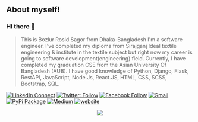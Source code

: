 ## About myself!
### Hi there 👋
> This is Bozlur Rosid Sagor from Dhaka-Bangladesh I'm a software engineer. I've completed my diploma from Sirajganj Ideal textile engineering & institute in the textile subject but right now my career is going to software development(engineering) field. Currently, I have completed my graduation CSE from the Asian University Of Bangladesh (AUB). I have good knowledge of Python, Django, Flask, RestAPI, JavaScript, Node.Js, React.JS, HTML, CSS, SCSS, Bootstrap, SQL.

[![LinkedIn Connect](https://img.shields.io/badge/%20-Connect-black?color=14171A&labelColor=212121&logo=linkedin&logoColor=ffffff)](https://www.linkedin.com/in/mbrsagor/)
[![Twitter: Follow](https://img.shields.io/twitter/follow/mbrsagor?style=social)](https://twitter.com/mbrsagor)
[![Facebook Follow](https://img.shields.io/badge/%20-Connect-black?color=14171A&labelColor=1976d2&logo=facebook&logoColor=ffffff)](https://www.facebook.com/mbrsagor/)
[![Gmail](https://img.shields.io/badge/%20-Send%20Mail-black?color=14171A&labelColor=ef5350&logo=gmail&logoColor=ffffff)](mailto:brshagor.cse@gmail.com?subject=From%20GitHub&body=Hi,%20there.%20Found%20you%20from%20GitHub.)
[![PyPi Package](https://badgen.net/pypi/v/pip/)](https://pypi.org/user/mbrsagor)
[![Medium](https://img.shields.io/badge/-Medium-03a57a?style=flat-square&labelColor=000000&logo=Medium&link=https://medium.com/@mbrsagor)](https://medium.com/@mbrsagor)
[![website](https://img.shields.io/badge/MyBlog-2648ff?style=flat-square&logo=google-chrome)](http://mbrsagorbd.wordpress.com)


<p align="center">
<img src = "https://activity-graph.herokuapp.com/graph?username=mbrsagor&theme=redical"  />
</p>


<!--
[![ReadMe Card](https://github-readme-stats.vercel.app/api/pin/?username=mbrsagor&repo=pizza-shop-for-innoscripta)](https://github.com/mbrsagor/pizza-shop-for-innoscripta)
[![ReadMe Card](https://github-readme-stats.vercel.app/api/pin/?username=mbrsagor&repo=local-devops-pipeline-vagrant)](https://github.com/mbrsagor/local-devops-pipeline-vagrant)

[![ReadMe Card](https://github-readme-stats.vercel.app/api/pin/?username=mbrsagor&repo=single-node-k8s-workspace-vagrant)](https://github.com/mbrsagor/single-node-k8s-workspace-vagrant)

[![ReadMe Card](https://github-readme-stats.vercel.app/api/pin/?username=mbrsagor&repo=single-node-k8s-workspace-vagrant)](https://github.com/mbrsagor/single-node-k8s-workspace-vagrant)
-->
<!--
<p align = "center">
<img src="https://github-readme-stats.vercel.app/api?username=mbrsagor&count_private=true&include_all_commits=true&show_icons=true&theme=gotham&line_height=27&hide_border=true">

<img src="https://github-readme-stats.vercel.app/api/top-langs/?username=mbrsagor&show_icons=true&hide=html,css&theme=gotham&line_height=27&hide_border=true">

</p>
-->
